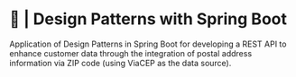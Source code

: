 # 📕 | Design Patterns with Spring Boot

Application of Design Patterns in Spring Boot for developing a REST API to enhance customer data through the integration of postal address information via ZIP code (using ViaCEP as the data source).
